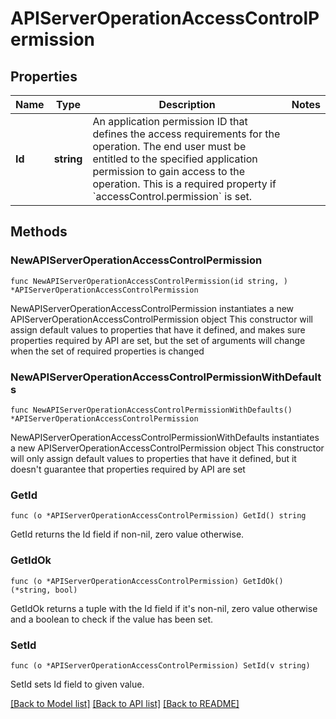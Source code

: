 # APIServerOperationAccessControlPermission

## Properties

Name | Type | Description | Notes
------------ | ------------- | ------------- | -------------
**Id** | **string** | An application permission ID that defines the access requirements for the operation. The end user must be entitled to the specified application permission to gain access to the operation. This is a required property if &#x60;accessControl.permission&#x60; is set. | 

## Methods

### NewAPIServerOperationAccessControlPermission

`func NewAPIServerOperationAccessControlPermission(id string, ) *APIServerOperationAccessControlPermission`

NewAPIServerOperationAccessControlPermission instantiates a new APIServerOperationAccessControlPermission object
This constructor will assign default values to properties that have it defined,
and makes sure properties required by API are set, but the set of arguments
will change when the set of required properties is changed

### NewAPIServerOperationAccessControlPermissionWithDefaults

`func NewAPIServerOperationAccessControlPermissionWithDefaults() *APIServerOperationAccessControlPermission`

NewAPIServerOperationAccessControlPermissionWithDefaults instantiates a new APIServerOperationAccessControlPermission object
This constructor will only assign default values to properties that have it defined,
but it doesn't guarantee that properties required by API are set

### GetId

`func (o *APIServerOperationAccessControlPermission) GetId() string`

GetId returns the Id field if non-nil, zero value otherwise.

### GetIdOk

`func (o *APIServerOperationAccessControlPermission) GetIdOk() (*string, bool)`

GetIdOk returns a tuple with the Id field if it's non-nil, zero value otherwise
and a boolean to check if the value has been set.

### SetId

`func (o *APIServerOperationAccessControlPermission) SetId(v string)`

SetId sets Id field to given value.



[[Back to Model list]](../README.md#documentation-for-models) [[Back to API list]](../README.md#documentation-for-api-endpoints) [[Back to README]](../README.md)


